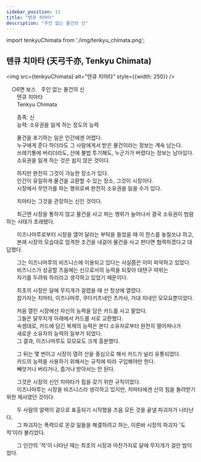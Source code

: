 ```yaml
---
sidebar_position: 11
title: "텐큐 치마타"
description: "주인 없는 물건의 신"
---
```


import tenkyuChimata from './img/tenkyu_chimata.png';

## 텐큐 치마타 (天弓千亦, Tenkyu Chimata)

<img src={tenkyuChimata} alt="텐큐 치마타" style={{width: 250}} />

　○6면 보스　주인 없는 물건의 신  
　　텐큐 치마타  
　　Tenkyu Chimata  

　　종족: 신  
　　능력: 소유권을 잃게 하는 정도의 능력  

　　물건을 포기하는 일은 인간에겐 어렵다.  
　　누구에게 준다 하더라도 그 사람에게서 받은 물건이라는 정보는 계속 남는다.  
　　쓰레기통에 버리더라도, 산에 불법 투기해도, 누군가가 버렸다는 정보는 남아있다.  
　　소유권을 잃게 하는 것은 쉽지 않은 것이다.  

　　하지만 완전히 그것이 가능한 장소가 있다.  
　　인간이 유일하게 물건을 교환할 수 있는 장소, 그것이 시장이다.  
　　시장에서 무언가를 파는 행위로써 완전히 소유권을 잃을 수가 있다.  

　　치마타는 그것을 관장하는 신인 것이다.  

　　최근엔 시장을 통하지 않고 물건을 사고 파는 행위가 늘어나서 결국 소유권이 범람하는 사태가 초래됐다.  

　　이즈나마루로부터 시장을 열어 달라는 부탁을 들었을 때 이 찬스를 놓칠쏘냐 하고,  
　　본래 시장의 모습대로 엄격한 조건을 내걸어 물건을 사고 판다면 협력하겠다고 대답했다.  

　　그는 이즈나마루의 비즈니스에 이용되고 있다는 사실쯤은 이미 파악하고 있었다.  
　　비즈니스가 성공할 즈음에는 신으로서의 능력을 되찾아 대텐구 따위는  
　　자기를 두려워 하리라고 생각하고 있었기 때문이다.  

　　최초의 시장은 달에 무지개가 걸렸을 때 산 정상에 열렸다.  
　　참가자는 치마타, 이즈나마루, 쿠다키츠네인 츠카사, 거대 지네인 모모요뿐이었다.  

　　처음 열린 시장에선 자신의 능력을 담은 카드를 사고 팔았다.  
　　그들은 달무지개 아래에서 카드를 서로 교환했다.  
　　속셈대로, 카드에 담긴 복제의 능력은 본디 소유자로부터 완전히 떨어져나가  
　　새로운 소유자의 능력의 일부가 되었다.  
　　그 결과, 이즈나마루도 모모요도 크게 흥분했다.  

　　그 뒤는 몇 번이고 시장이 열려 산을 중심으로 해서 카드가 널리 유통되었다.  
　　카드의 능력을 사용하기 위해서는 규칙에 따라 구입해야만 한다.  
　　빼앗거나 버리거나, 줍거나 받아서는 안 된다.  

　　그것은 시장의 신인 치마타가 힘을 갖기 위한 규칙이었다.  
　　이즈나마루는 시장을 비즈니스라 생각하고 있지만, 치마타에겐 신의 힘을 돌려받기 위한 제사였던 것이다.  

　　두 사람의 알력이 겉으로 표출되기 시작했을 즈음 모든 것을 끝낼 파괴자가 나타난다.  
　　그 파괴자는 폭력으로 온갖 일들을 해결하려고 하는, 이른바 시장의 파괴자 '도적'이라 불리었다.  

　　그 인간의 '적'이 나타난 때는 최초의 시장과 마찬가지로 달에 무지개가 걸린 밤이었다.  
